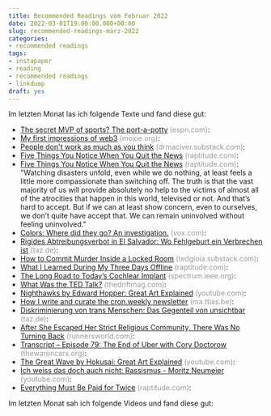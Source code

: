 ```yaml
---
title: Recommended Readings vom Februar 2022
date: 2022-03-01T19:00:00.000+00:00
slug: recommended-readings-märz-2022
categories:
- recommended readings
tags:
- instapaper
- reading
- recommended readings
- linkdump
draft: yes
---
```


Im letzten Monat las ich folgende Texte und fand diese gut:

- [The secret MVP of sports? The port-a-potty](https://www.espn.com/nfl/story/_/id/32992761/the-secret-mvp-sports-porta-potty) <span style="color: #999999;">(espn.com)</span>: 
- [My first impressions of web3](https://moxie.org/2022/01/07/web3-first-impressions.html) <span style="color: #999999;">(moxie.org)</span>: 
- [People don't work as much as you think](https://drmaciver.substack.com/p/people-dont-work-as-much-as-you-think) <span style="color: #999999;">(drmaciver.substack.com)</span>: 
- [Five Things You Notice When You Quit the News](http://www.raptitude.com/2016/12/five-things-you-notice-when-you-quit-the-news/) <span style="color: #999999;">(raptitude.com)</span>: 
- [Five Things You Notice When You Quit the News](http://www.raptitude.com/2016/12/five-things-you-notice-when-you-quit-the-news/#%23Watching+disasters+unfold%2C+even+while+we+do+nothing%2C+at+least+feels+a+little+more+compassionate+than+switching+off.+The+truth+is+that+the+vast+majority+of+us+will+provide+absolutely+no+help+to+the+victims+of+almost+all+of+the+atrocities+that+happen+in+this+world%2C+televised+or+not.+And+that%E2%80%99s+hard+to+accept.+But+if+we+can+at+least+show+concern%2C+even+to+ourselves%2C+we+don%E2%80%99t+quite+have+accept+that.+We+can+remain+uninvolved+without+feeling+uninvolved.) <span style="color: #999999;">(raptitude.com)</span>: "Watching disasters unfold, even while we do nothing, at least feels a little more compassionate than switching off. The truth is that the vast majority of us will provide absolutely no help to the victims of almost all of the atrocities that happen in this world, televised or not. And that’s hard to accept. But if we can at least show concern, even to ourselves, we don’t quite have accept that. We can remain uninvolved without feeling uninvolved."
- [Colors: Where did they go? An investigation.](https://www.vox.com/culture/22840526/colors-movies-tv-gray-digital-color-sludge) <span style="color: #999999;">(vox.com)</span>: 
- [Rigides Abtreibungsverbot in El Salvador: Wo Fehlgeburt ein Verbrechen ist](https://taz.de/!5830474/) <span style="color: #999999;">(taz.de)</span>: 
- [How to Commit Murder Inside a Locked Room](https://tedgioia.substack.com/p/how-to-commit-murder-inside-a-locked) <span style="color: #999999;">(tedgioia.substack.com)</span>: 
- [What I Learned During My Three Days Offline](https://www.raptitude.com/2022/02/what-i-learned-during-my-three-days-offline/) <span style="color: #999999;">(raptitude.com)</span>: 
- [The Long Road to Today’s Cochlear Implant](https://spectrum.ieee.org/cochlear-implant-history) <span style="color: #999999;">(spectrum.ieee.org)</span>: 
- [What Was the TED Talk?](https://www.thedriftmag.com/what-was-the-ted-talk/) <span style="color: #999999;">(thedriftmag.com)</span>: 
- [Nighthawks by Edward Hopper: Great Art Explained](https://youtube.com/watch?v=lKIbT-4UFaE&amp;feature=share) <span style="color: #999999;">(youtube.com)</span>: 
- [How I write and curate the cron.weekly newsletter](https://ma.ttias.be/how-to-cron-weekly-newsletter/) <span style="color: #999999;">(ma.ttias.be)</span>: 
- [Diskriminierung von trans Menschen: Das Gegenteil von unsichtbar](https://taz.de/!5827338/) <span style="color: #999999;">(taz.de)</span>: 
- [After She Escaped Her Strict Religious Community, There Was No Turning Back](https://www.runnersworld.com/runners-stories/a33523475/how-running-helped-connie-allen-build-a-new-life/) <span style="color: #999999;">(runnersworld.com)</span>: 
- [Transcript – Episode 79: The End of Uber with Cory Doctorow](https://thewaroncars.org/transcript-episode-79-the-end-of-uber-with-cory-doctorow/) <span style="color: #999999;">(thewaroncars.org)</span>: 
- [The Great Wave by Hokusai: Great Art Explained](https://www.youtube.com/watch?v=IBcB_dYtGUg) <span style="color: #999999;">(youtube.com)</span>: 
- [Ich weiss das doch auch nicht: Rassismus - Moritz Neumeier](https://www.youtube.com/watch?v=ceZ83LA_mdE) <span style="color: #999999;">(youtube.com)</span>: 
- [Everything Must Be Paid for Twice](https://www.raptitude.com/2022/01/everything-must-be-paid-for-twice/) <span style="color: #999999;">(raptitude.com)</span>: 

Im letzten Monat sah ich folgende Videos und fand diese gut:
